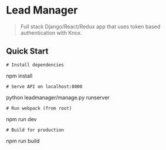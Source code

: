 # Lead Manager

> Full stack Django/React/Redux app that uses token based authentication with Knox.

## Quick Start

```
# Install dependencies
```
npm install
```
# Serve API on localhost:8000
```
python leadmanager/manage.py runserver
```
# Run webpack (from root)
```
npm run dev
```
# Build for production
```
npm run build

